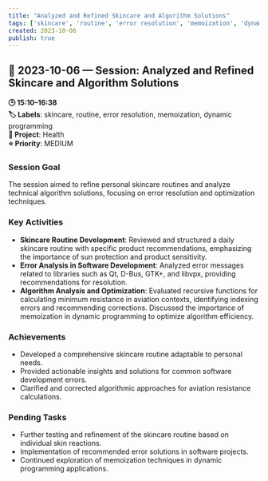 ```yaml
---
title: "Analyzed and Refined Skincare and Algorithm Solutions"
tags: ['skincare', 'routine', 'error resolution', 'memoization', 'dynamic programming']
created: 2023-10-06
publish: true
---
```


## 📅 2023-10-06 — Session: Analyzed and Refined Skincare and Algorithm Solutions

**🕒 15:10–16:38**  
**🏷️ Labels**: skincare, routine, error resolution, memoization, dynamic programming  
**📂 Project**: Health  
**⭐ Priority**: MEDIUM  


### Session Goal
The session aimed to refine personal skincare routines and analyze technical algorithm solutions, focusing on error resolution and optimization techniques.

### Key Activities
- **Skincare Routine Development**: Reviewed and structured a daily skincare routine with specific product recommendations, emphasizing the importance of sun protection and product sensitivity.
- **Error Analysis in Software Development**: Analyzed error messages related to libraries such as Qt, D-Bus, GTK+, and libvpx, providing recommendations for resolution.
- **Algorithm Analysis and Optimization**: Evaluated recursive functions for calculating minimum resistance in aviation contexts, identifying indexing errors and recommending corrections. Discussed the importance of memoization in dynamic programming to optimize algorithm efficiency.

### Achievements
- Developed a comprehensive skincare routine adaptable to personal needs.
- Provided actionable insights and solutions for common software development errors.
- Clarified and corrected algorithmic approaches for aviation resistance calculations.

### Pending Tasks
- Further testing and refinement of the skincare routine based on individual skin reactions.
- Implementation of recommended error solutions in software projects.
- Continued exploration of memoization techniques in dynamic programming applications.

